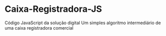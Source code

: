 # Caixa-Registradora-JS
Código JavaScript da solução digital
Um simples algoritmo intermediário de uma caixa registradora comercial
